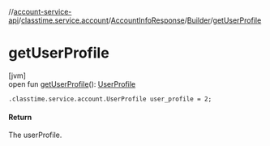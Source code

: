 //[account-service-api](../../../../index.md)/[classtime.service.account](../../index.md)/[AccountInfoResponse](../index.md)/[Builder](index.md)/[getUserProfile](get-user-profile.md)

# getUserProfile

[jvm]\
open fun [getUserProfile](get-user-profile.md)(): [UserProfile](../../-user-profile/index.md)

`.classtime.service.account.UserProfile user_profile = 2;`

#### Return

The userProfile.
